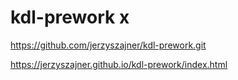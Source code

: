 # kdl-prework  x
https://github.com/jerzyszajner/kdl-prework.git

https://jerzyszajner.github.io/kdl-prework/index.html
